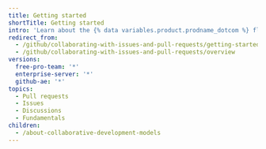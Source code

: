 ```yaml
---
title: Getting started
shortTitle: Getting started
intro: 'Learn about the {% data variables.product.prodname_dotcom %} flow and different ways to collaborate on and discuss your projects.'
redirect_from:
  - /github/collaborating-with-issues-and-pull-requests/getting-started/
  - /github/collaborating-with-issues-and-pull-requests/overview
versions:
  free-pro-team: '*'
  enterprise-server: '*'
  github-ae: '*'
topics:
  - Pull requests
  - Issues
  - Discussions
  - Fundamentals
children:
  - /about-collaborative-development-models
---
```


